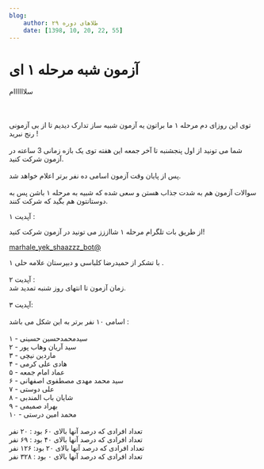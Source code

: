 ```yaml
---
blog:
    author: طلاهای دوره ۲۹
    date: [1398, 10, 20, 22, 55]
---
```

# آزمون شبه مرحله ۱ ای

<div class="cnt">
<p>سلاااااام<br/><br/><br/><br/>توی این روزای دم مرحله ۱ ما براتون یه آزمون شبیه ساز تدارک دیدیم تا از بی آزمونی رنج نبرید !<br/><br/>شما می تونید از اول پنجشنبه تا آخر جمعه این هفته توی یک بازه زمانی 3 ساعته در آزمون شرکت کنید.<br/><br/>پس از پایان وقت آزمون اسامی ده نفر برتر اعلام خواهد شد.<br/><br/>سوالات آزمون هم به شدت جذاب هستن و سعی شده که شبیه به مرحله ۱ باشن پس به دوستانتون هم بگید که شرکت کنند.</p>

<p>آپدیت ۱ : </p>
<p>از طریق بات تلگرام مرحله ۱ شااززز می تونید در آزمون شرکت کنید!</p>
<p><a href="https://t.me/marhale_yek_shaazzz_bot">marhale_yek_shaazzz_bot@</a></p>
<p>با تشکر از حمیدرضا کلباسی و دبیرستان علامه حلی ۱ .<br/><br/>آپدیت ۲ :<br/>زمان آزمون تا انتهای روز شنبه تمدید شد.<br/><br/>آپدیت ۳:<br/><br/>اسامی ۱۰ نفر برتر به این شکل می باشد :<br/> <br/>۱ - سیدمحمدحسین حسینی<br/>۲ - سید آریان وهاب پور<br/>۳ - ماردین نیچی<br/>۴ - هادی علی کرمی<br/>۵ - عماد امام جمعه<br/>۶ - سید محمد مهدی مصطفوی اصفهانی<br/>۷ - علی دوستی<br/>۸ - شایان باب المندبی<br/>۹ - بهراد صمیمی<br/>۱۰ - محمد امین درستی<br/><br/>تعداد افرادی که درصد آنها بالای ۶۰ بود : ۲۰ نفر<br/>تعداد افرادی که درصد آنها بالای ۴۰ بود : ۶۹ نفر<br/>تعداد افرادی که درصد آنها بالای ۲۰ بود: ۱۲۶ نفر<br/>تعداد افرادی که درصد آنها بالای ۰ بود : ۳۲۸ نفر</p>
</div>
